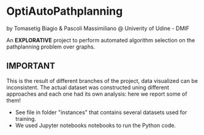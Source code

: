# OptiAutoPathplanning
by Tomasetig Biagio & Pascoli Massimiliano @ Univerity of Udine - DMIF

An **EXPLORATIVE** project to perform automated algorithm selection on the pathplanning problem over graphs.

## IMPORTANT
This is the result of different branches of the project, data visualized can be inconsistent. 
The actual dataset was constructed uning different approaches and each one had its own analysis: here we report some of them!
- See file in folder "instances" that contains several datasets used for training.
- We used Jupyter notebooks notebooks to run the Python code.
